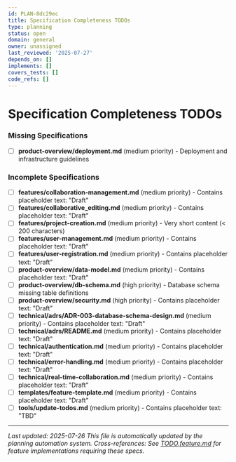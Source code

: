 ```yaml
---
id: PLAN-8dc29ec
title: Specification Completeness TODOs
type: planning
status: open
domain: general
owner: unassigned
last_reviewed: '2025-07-27'
depends_on: []
implements: []
covers_tests: []
code_refs: []
---
```

# Specification Completeness TODOs


### Missing Specifications
- [ ] **product-overview/deployment.md** (medium priority) - Deployment and infrastructure guidelines
### Incomplete Specifications
- [ ] **features/collaboration-management.md** (medium priority) - Contains placeholder text: "Draft"
- [ ] **features/collaborative_editing.md** (medium priority) - Contains placeholder text: "Draft"
- [ ] **features/project-creation.md** (medium priority) - Very short content (< 200 characters)
- [ ] **features/user-management.md** (medium priority) - Contains placeholder text: "Draft"
- [ ] **features/user-registration.md** (medium priority) - Contains placeholder text: "Draft"
- [ ] **product-overview/data-model.md** (medium priority) - Contains placeholder text: "Draft"
- [ ] **product-overview/db-schema.md** (high priority) - Database schema missing table definitions
- [ ] **product-overview/security.md** (high priority) - Contains placeholder text: "Draft"
- [ ] **technical/adrs/ADR-003-database-schema-design.md** (medium priority) - Contains placeholder text: "Draft"
- [ ] **technical/adrs/README.md** (medium priority) - Contains placeholder text: "Draft"
- [ ] **technical/authentication.md** (medium priority) - Contains placeholder text: "Draft"
- [ ] **technical/error-handling.md** (medium priority) - Contains placeholder text: "Draft"
- [ ] **technical/real-time-collaboration.md** (medium priority) - Contains placeholder text: "Draft"
- [ ] **templates/feature-template.md** (medium priority) - Contains placeholder text: "Draft"
- [ ] **tools/update-todos.md** (medium priority) - Contains placeholder text: "TBD"

---
*Last updated: 2025-07-26*
*This file is automatically updated by the planning automation system.*
*Cross-references: See [TODO.feature.md](TODO.feature.md) for feature implementations requiring these specs.*
